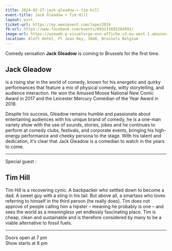 ```yaml
---
title: 2024-02-27-jack-gleadow-+-tim-hill
event-title: Jack Gleadow + Tim Hill
layout: post
ticket-url: https://my.weezevent.com/lopez2024
fb-url: https://www.facebook.com/events/893231692264991/
image-url: https://wzeweb-p-visuelorga-evn-affiche.s3.eu-west-1.amazonaws.com/affiche_1092900.png
location: Aloft Hotel, Pl Jean Rey, 1040, Brussels Belgium
---
```

Comedy sensation <strong>Jack Gleadow</strong> is coming to Brussels for the first time.

<h2>Jack Gleadow</h2>

is a rising star in the world of comedy, known for his energetic and quirky performances that feature a mix of physical comedy, witty storytelling, and audience interaction. He won the Amused Moose National New Comic Award in 2017 and the Leicester Mercury Comedian of the Year Award in 2018.

Despite his success, Gleadow remains humble and passionate about entertaining audiences with his unique brand of comedy, he is a one-man variety show with the use of sounds, stories, jokes and he continues to perform at comedy clubs, festivals, and corporate events, bringing his high-energy performance and cheeky persona to the stage. With his talent and dedication, it's clear that Jack Gleadow is a comedian to watch in the years to come.

<hr /> 

Special guest :

<h2>Tim Hill</h2>

Tim Hill is a recovering cynic. A backpacker who settled down to become a dad. A sweet guy with a sting in his tail. But above all, a smartass who loves referring to himself in the third person (he really does). Tim does not approve of people calling him a hipster – meaning he probably is one – and sees the world as a meaningless yet endlessly fascinating place. Tim is cheap, clean and sustainable and is therefore considered by many to be a viable alternative to fossil fuels.

<hr /> 

Doors open at 7 pm<br>
Show starts at 8 pm
